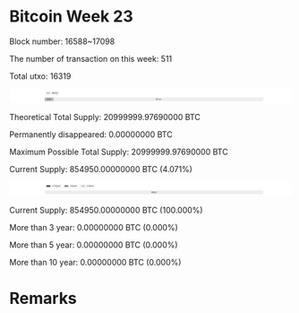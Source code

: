 # Bitcoin Week 23

Block number: 16588~17098

The number of transaction on this week: 511

Total utxo: 16319

![](../images/mined_week23.png)

Theoretical Total Supply: 20999999.97690000 BTC

Permanently disappeared: 0.00000000 BTC

Maximum Possible Total Supply: 20999999.97690000 BTC

Current Supply: 854950.00000000 BTC (4.071%)

![](../images/year_week23.png)


Current Supply: 854950.00000000 BTC (100.000%)

More than 3 year: 0.00000000 BTC (0.000%)

More than 5 year: 0.00000000 BTC (0.000%)

More than 10 year: 0.00000000 BTC (0.000%)

# Remarks

